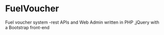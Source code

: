 # FuelVoucher
Fuel voucher system -rest APIs and Web Admin written in PHP ,jQuery with a Bootstrap front-end
